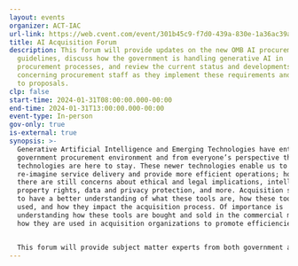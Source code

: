 ```yaml
---
layout: events
organizer: ACT-IAC
url-link: https://web.cvent.com/event/301b45c9-f7d0-439a-830e-1a36ac39aab8/summary
title: AI Acquisition Forum
description: This forum will provide updates on the new OMB AI procurement
  guidelines, discuss how the government is handling generative AI in
  procurement processes, and review the current status and developments
  concerning procurement staff as they implement these requirements and respond
  to proposals.
clp: false
start-time: 2024-01-31T08:00:00.000-00:00
end-time: 2024-01-31T13:00:00.000-00:00
event-type: In-person
gov-only: true
is-external: true
synopsis: >-
  Generative Artificial Intelligence and Emerging Technologies have entered the
  government procurement environment and from everyone’s perspective these
  technologies are here to stay. These newer technologies enable us to
  re-imagine service delivery and provide more efficient operations; however,
  there are still concerns about ethical and legal implications, intellectual
  property rights, data and privacy protection, and more. Acquisition staff need
  to have a better understanding of what these tools are, how these tools are
  used, and how they impact the acquisition process. Of importance is
  understanding how these tools are bought and sold in the commercial market and
  how they are used in acquisition organizations to promote efficiencies. 


  This forum will provide subject matter experts from both government and industry to de-mystifying the hype around these technologies and further enable more collaboration, communication, and mutually common definitions to make the procurement process an easier and more timely endeavor.
---
```

